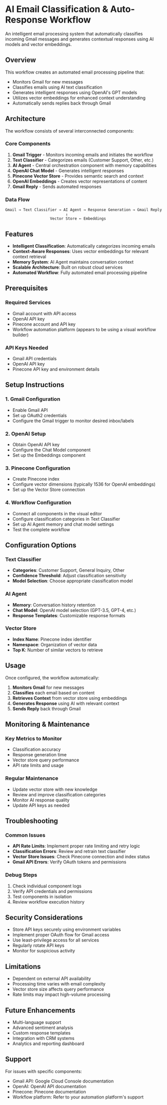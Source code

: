 # AI Email Classification & Auto-Response Workflow

An intelligent email processing system that automatically classifies incoming Gmail messages and generates contextual responses using AI models and vector embeddings.

## Overview

This workflow creates an automated email processing pipeline that:
- Monitors Gmail for new messages
- Classifies emails using AI text classification
- Generates intelligent responses using OpenAI's GPT models
- Utilizes vector embeddings for enhanced context understanding
- Automatically sends replies back through Gmail

## Architecture

The workflow consists of several interconnected components:

### Core Components

1. **Gmail Trigger** - Monitors incoming emails and initiates the workflow
2. **Text Classifier** - Categorizes emails (Customer Support, Other, etc.)
3. **AI Agent** - Central orchestration component with memory capabilities
4. **OpenAI Chat Model** - Generates intelligent responses
5. **Pinecone Vector Store** - Provides semantic search and context
6. **OpenAI Embeddings** - Creates vector representations of content
7. **Gmail Reply** - Sends automated responses

### Data Flow

```
Gmail → Text Classifier → AI Agent → Response Generation → Gmail Reply
                           ↓
                    Vector Store ← Embeddings
```

## Features

- **Intelligent Classification**: Automatically categorizes incoming emails
- **Context-Aware Responses**: Uses vector embeddings for relevant context retrieval
- **Memory System**: AI Agent maintains conversation context
- **Scalable Architecture**: Built on robust cloud services
- **Automated Workflow**: Fully automated email processing pipeline

## Prerequisites

### Required Services
- Gmail account with API access
- OpenAI API key
- Pinecone account and API key
- Workflow automation platform (appears to be using a visual workflow builder)

### API Keys Needed
- Gmail API credentials
- OpenAI API key
- Pinecone API key and environment details

## Setup Instructions

### 1. Gmail Configuration
- Enable Gmail API
- Set up OAuth2 credentials
- Configure the Gmail trigger to monitor desired inbox/labels

### 2. OpenAI Setup
- Obtain OpenAI API key
- Configure the Chat Model component
- Set up the Embeddings component

### 3. Pinecone Configuration
- Create Pinecone index
- Configure vector dimensions (typically 1536 for OpenAI embeddings)
- Set up the Vector Store connection

### 4. Workflow Configuration
- Connect all components in the visual editor
- Configure classification categories in Text Classifier
- Set up AI Agent memory and chat model settings
- Test the complete workflow

## Configuration Options

### Text Classifier
- **Categories**: Customer Support, General Inquiry, Other
- **Confidence Threshold**: Adjust classification sensitivity
- **Model Selection**: Choose appropriate classification model

### AI Agent
- **Memory**: Conversation history retention
- **Chat Model**: OpenAI model selection (GPT-3.5, GPT-4, etc.)
- **Response Templates**: Customizable response formats

### Vector Store
- **Index Name**: Pinecone index identifier
- **Namespace**: Organization of vector data
- **Top K**: Number of similar vectors to retrieve

## Usage

Once configured, the workflow automatically:

1. **Monitors Gmail** for new messages
2. **Classifies** each email based on content
3. **Retrieves Context** from vector store using embeddings
4. **Generates Response** using AI with relevant context
5. **Sends Reply** back through Gmail

## Monitoring & Maintenance

### Key Metrics to Monitor
- Classification accuracy
- Response generation time
- Vector store query performance
- API rate limits and usage

### Regular Maintenance
- Update vector store with new knowledge
- Review and improve classification categories
- Monitor AI response quality
- Update API keys as needed

## Troubleshooting

### Common Issues
- **API Rate Limits**: Implement proper rate limiting and retry logic
- **Classification Errors**: Review and retrain text classifier
- **Vector Store Issues**: Check Pinecone connection and index status
- **Gmail API Errors**: Verify OAuth tokens and permissions

### Debug Steps
1. Check individual component logs
2. Verify API credentials and permissions
3. Test components in isolation
4. Review workflow execution history

## Security Considerations

- Store API keys securely using environment variables
- Implement proper OAuth flow for Gmail access
- Use least-privilege access for all services
- Regularly rotate API keys
- Monitor for suspicious activity

## Limitations

- Dependent on external API availability
- Processing time varies with email complexity
- Vector store size affects query performance
- Rate limits may impact high-volume processing

## Future Enhancements

- Multi-language support
- Advanced sentiment analysis
- Custom response templates
- Integration with CRM systems
- Analytics and reporting dashboard

## Support

For issues with specific components:
- Gmail API: Google Cloud Console documentation
- OpenAI: OpenAI API documentation
- Pinecone: Pinecone documentation
- Workflow platform: Refer to your automation platform's support
